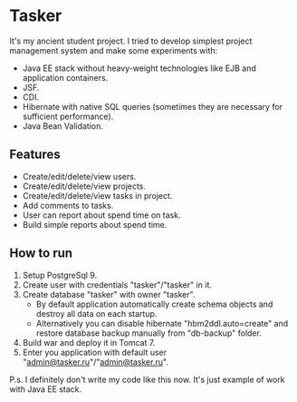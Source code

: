# Tasker

It's my ancient student project. I tried to develop simplest project management system and make some experiments with:
* Java EE stack without heavy-weight technologies like EJB and application containers.
* JSF.
* CDI.
* Hibernate with native SQL queries (sometimes they are necessary for sufficient performance).
* Java Bean Validation.

## Features
* Create/edit/delete/view users.
* Create/edit/delete/view projects.
* Create/edit/delete/view tasks in project.
* Add comments to tasks.
* User can report about spend time on task.
* Build simple reports about spend time.

## How to run
1. Setup PostgreSql 9.
2. Create user with credentials "tasker"/"tasker" in it.
3. Create database "tasker" with owner "tasker".
    * By default application automatically create schema objects and destroy all data on each startup.
    * Alternatively you can disable hibernate "hbm2ddl.auto=create" and restore database backup manually from "db-backup" folder.
4. Build war and deploy it in Tomcat 7.
5. Enter you application with default user "admin@tasker.ru"/"admin@tasker.ru".

P.s. I definitely don't write my code like this now. It's just example of work with Java EE stack.